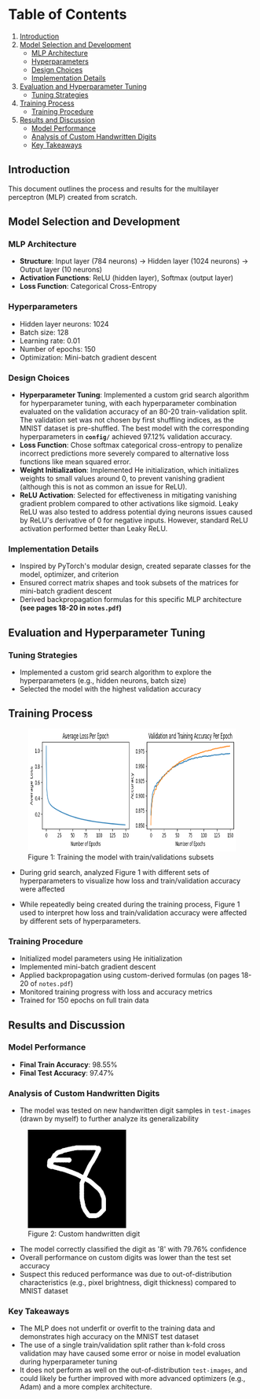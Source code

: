 # Table of Contents

1. [Introduction](#introduction)
2. [Model Selection and Development](#model-selection-and-development)
   - [MLP Architecture](#mlp-architecture)
   - [Hyperparameters](#hyperparameters)
   - [Design Choices](#design-choices)
   - [Implementation Details](#implementation-details)
3. [Evaluation and Hyperparameter Tuning](#evaluation-and-hyperparameter-tuning)
   - [Tuning Strategies](#tuning-strategies)
4. [Training Process](#training-process)
   - [Training Procedure](#training-procedure)
5. [Results and Discussion](#results-and-discussion)
   - [Model Performance](#model-performance)
   - [Analysis of Custom Handwritten Digits](#analysis-of-custom-handwritten-digits)
   - [Key Takeaways](#key-takeaways)

## Introduction

This document outlines the process and results for the multilayer perceptron (MLP) created from scratch.

## Model Selection and Development

### MLP Architecture

- **Structure**: Input layer (784 neurons) -> Hidden layer (1024 neurons) -> Output layer (10 neurons)
- **Activation Functions**: ReLU (hidden layer), Softmax (output layer)
- **Loss Function**: Categorical Cross-Entropy

### Hyperparameters

- Hidden layer neurons: 1024
- Batch size: 128
- Learning rate: 0.01
- Number of epochs: 150
- Optimization: Mini-batch gradient descent

### Design Choices

- **Hyperparameter Tuning**: Implemented a custom grid search algorithm for hyperparameter tuning, with each hyperparameter combination evaluated on the validation accuracy of an 80-20 train-validation split. The validation set was not chosen by first shuffling indices, as the MNIST dataset is pre-shuffled. The best model with the corresponding hyperparameters in **`config/`** achieved 97.12% validation accuracy.
- **Loss Function**: Chose softmax categorical cross-entropy to penalize incorrect predictions more severely compared to alternative loss functions like mean squared error.
- **Weight Initialization**: Implemented He initialization, which initializes weights to small values around 0, to prevent vanishing gradient (although this is not as common an issue for ReLU).
- **ReLU Activation**: Selected for effectiveness in mitigating vanishing gradient problem compared to other activations like sigmoid. Leaky ReLU was also tested to address potential dying neurons issues caused by ReLU's derivative of 0 for negative inputs. However, standard ReLU activation performed better than Leaky ReLU.

### Implementation Details

- Inspired by PyTorch's modular design, created separate classes for the model, optimizer, and criterion
- Ensured correct matrix shapes and took subsets of the matrices for mini-batch gradient descent
- Derived backpropagation formulas for this specific MLP architecture **(see pages 18-20 in `notes.pdf`)**

## Evaluation and Hyperparameter Tuning

### Tuning Strategies

- Implemented a custom grid search algorithm to explore the hyperparameters (e.g., hidden neurons, batch size)
- Selected the model with the highest validation accuracy

## Training Process

<figure>
  <img src="visuals/train-visual.png" alt="Train visual" width="800" height="250">
  <figcaption>Figure 1: Training the model with train/validations subsets</figcaption>
</figure>

- During grid search, analyzed Figure 1 with different sets of hyperparameters to visualize how loss and train/validation accuracy were affected

- While repeatedly being created during the training process, Figure 1 used to interpret how loss and train/validation accuracy were affected by different sets of hyperparameters.

### Training Procedure

- Initialized model parameters using He initialization
- Implemented mini-batch gradient descent
- Applied backpropagation using custom-derived formulas (on pages 18-20 of `notes.pdf`)
- Monitored training progress with loss and accuracy metrics
- Trained for 150 epochs on full train data

## Results and Discussion

### Model Performance

- **Final Train Accuracy**: 98.55%
- **Final Test Accuracy**: 97.47%

### Analysis of Custom Handwritten Digits

- The model was tested on new handwritten digit samples in `test-images` (drawn by myself) to further analyze its generalizability

<figure>
  <img src="../data/test-images/8-1.png" alt="Handwritten digit" width="200" height="200">
  <figcaption>Figure 2: Custom handwritten digit</figcaption>
</figure>

- The model correctly classified the digit as '8' with 79.76% confidence  
- Overall performance on custom digits was lower than the test set accuracy
- Suspect this reduced performance was due to out-of-distribution characteristics (e.g., pixel brightness, digit thickness) compared to MNIST dataset

### Key Takeaways

- The MLP does not underfit or overfit to the training data and demonstrates high accuracy on the MNIST test dataset
- The use of a single train/validation split rather than k-fold cross validation may have caused some error or noise in model evaluation during hyperparameter tuning
- It does not perform as well on the out-of-distribution `test-images`, and could likely be further improved with more advanced optimizers (e.g., Adam) and a more complex architecture.

